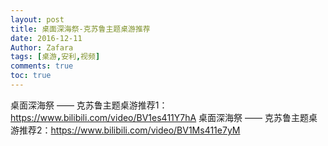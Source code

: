 ```yaml
---
layout: post
title: 桌面深海祭-克苏鲁主题桌游推荐
date: 2016-12-11
Author: Zafara
tags: [桌游,安利,视频]
comments: true
toc: true
---
```


桌面深海祭 —— 克苏鲁主题桌游推荐1：<https://www.bilibili.com/video/BV1es411Y7hA>
桌面深海祭 —— 克苏鲁主题桌游推荐2：<https://www.bilibili.com/video/BV1Ms411e7yM>
